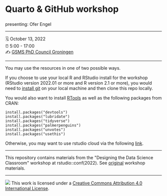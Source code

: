 # Quarto & GitHub workshop

### 

presenting: Ofer Engel

------------------------------------------------------------------------

🗓 October 13, 2022\
⏰ 5:00 - 17:00\
✍️ [GSMS PhD Council Groningen](https://www.gsmsphdcouncil.org/events/rmarkdown-github-workshop)

------------------------------------------------------------------------

You may use the resources in one of two possible ways. 

If you choose to use your local R and RStudio install for the workshop (RStudio version 2022.01 or more and R version 2.1 or more), you would need to [install git](https://github.com/git-guides/install-git) on your local machine and then clone this repo locally.

You would also want to install [RTools](https://cran.r-project.org/bin/windows/Rtools/rtools40.html) as well as the following packages from CRAN:

    install.packages("devtools")
    install.packages("lubridate")
    install.packages("tidyverse")
    install.packages("palmerpenguins")
    install.packages("unvotes")
    install.packages("usethis")

Otherwise, you may want to use rstudio cloud via the following [link](https://rstudio.cloud/spaces/264987/join?access_code=GravSHBUjrL9qVBfguqUjUm6Pse7XchoK2weRxGH).

------------------------------------------------------------------------

This repository contains materials from the "Designing the Data Science Classroom" workshop at rstudio::conf(2022). See [original](https://rstd.io/teach-ds-conf22) workshop materials.

------------------------------------------------------------------------

![](https://i.creativecommons.org/l/by/4.0/88x31.png) This work is licensed under a [Creative Commons Attribution 4.0 International License](https://creativecommons.org/licenses/by/4.0/).
